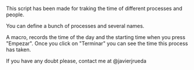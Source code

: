 This script has been made for traking the time of different processes and people. 

You can define a bunch of processes and several names.

A macro, records the time of the day and the starting time when you press "Empezar". Once you click on "Terminar" you can see the time this process has taken.

If you have any doubt please, contact me at @javierjrueda